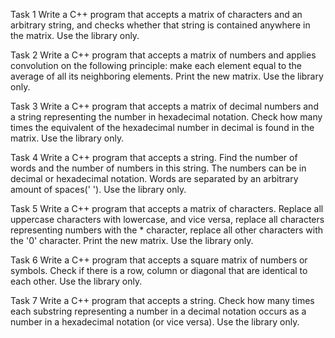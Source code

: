 Task 1
Write a C++ program that accepts a matrix of characters and an arbitrary string, and checks whether that string is contained anywhere in the matrix. Use the <iostream> library only.

Task 2
Write a C++ program that accepts a matrix of numbers and applies convolution on the following principle: make each element equal to the average of all its neighboring elements. Print the new matrix. Use the <iostream> library only.

Task 3
Write a C++ program that accepts a matrix of decimal numbers and a string representing the number in hexadecimal notation. Check how many times the equivalent of the hexadecimal number in decimal is found in the matrix. Use the <iostream> library only.

Task 4
Write a C++ program that accepts a string. Find the number of words and the number of numbers in this string. The numbers can be in decimal or hexadecimal notation. Words are separated by an arbitrary amount of spaces(' '). Use the <iostream> library only.

Task 5
Write a C++ program that accepts a matrix of characters. Replace all uppercase characters with lowercase, and vice versa, replace all characters representing numbers with the * character, replace all other characters with the '0' character. Print the new matrix. Use the <iostream> library only.

Task 6
Write a C++ program that accepts a square matrix of numbers or symbols. Check if there is a row, column or diagonal that are identical to each other. Use the <iostream> library only.

Task 7
Write a C++ program that accepts a string. Check how many times each substring representing a number in a decimal notation occurs as a number in a hexadecimal notation (or vice versa). Use the <iostream> library only.